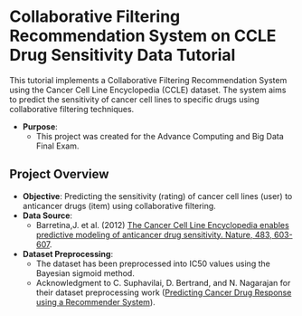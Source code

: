 # Collaborative Filtering Recommendation System on CCLE Drug Sensitivity Data Tutorial

This tutorial implements a Collaborative Filtering Recommendation System using the Cancer Cell Line Encyclopedia (CCLE) dataset. The system aims to predict the sensitivity of cancer cell lines to specific drugs using collaborative filtering techniques.

- **Purpose**:
  - This project was created for the Advance Computing and Big Data Final Exam.

## Project Overview

- **Objective**: Predicting the sensitivity (rating) of cancer cell lines (user) to anticancer drugs (item) using collaborative filtering.
- **Data Source**: 
  - Barretina,J. et al. (2012) [The Cancer Cell Line Encyclopedia enables predictive modeling of anticancer drug sensitivity. Nature, 483, 603-607](https://www.nature.com/articles/nature11003).
- **Dataset Preprocessing**:
  - The dataset has been preprocessed into IC50 values using the Bayesian sigmoid method.
  - Acknowledgment to C. Suphavilai, D. Bertrand, and N. Nagarajan for their dataset preprocessing work ([Predicting Cancer Drug Response using a Recommender System](https://doi.org/10.1093/bioinformatics/bty452)).
